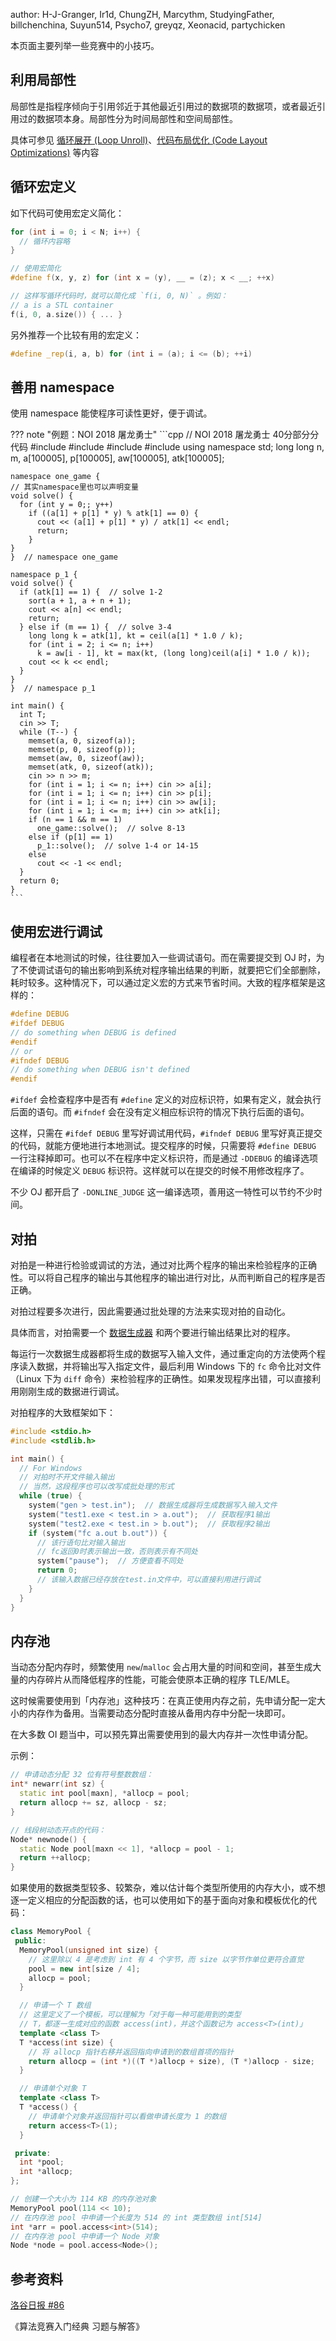 author: H-J-Granger, Ir1d, ChungZH, Marcythm, StudyingFather, billchenchina, Suyun514, Psycho7, greyqz, Xeonacid, partychicken

本页面主要列举一些竞赛中的小技巧。

## 利用局部性

局部性是指程序倾向于引用邻近于其他最近引用过的数据项的数据项，或者最近引用过的数据项本身。局部性分为时间局部性和空间局部性。

具体可参见 [循环展开 (Loop Unroll)](../lang/optimizations.md#循环展开-loop-unroll)、[代码布局优化 (Code Layout Optimizations)](../lang/optimizations.md#代码布局优化-code-layout-optimizations) 等内容

## 循环宏定义

如下代码可使用宏定义简化：

```cpp
for (int i = 0; i < N; i++) {
  // 循环内容略
}

// 使用宏简化
#define f(x, y, z) for (int x = (y), __ = (z); x < __; ++x)

// 这样写循环代码时，就可以简化成 `f(i, 0, N)` 。例如：
// a is a STL container
f(i, 0, a.size()) { ... }
```

另外推荐一个比较有用的宏定义：

```cpp
#define _rep(i, a, b) for (int i = (a); i <= (b); ++i)
```

## 善用 namespace

使用 namespace 能使程序可读性更好，便于调试。

??? note "例题：NOI 2018 屠龙勇士"
    ```cpp
    // NOI 2018 屠龙勇士 40分部分分代码
    #include <algorithm>
    #include <cmath>
    #include <cstring>
    #include <iostream>
    using namespace std;
    long long n, m, a[100005], p[100005], aw[100005], atk[100005];
    
    namespace one_game {
    // 其实namespace里也可以声明变量
    void solve() {
      for (int y = 0;; y++)
        if ((a[1] + p[1] * y) % atk[1] == 0) {
          cout << (a[1] + p[1] * y) / atk[1] << endl;
          return;
        }
    }
    }  // namespace one_game
    
    namespace p_1 {
    void solve() {
      if (atk[1] == 1) {  // solve 1-2
        sort(a + 1, a + n + 1);
        cout << a[n] << endl;
        return;
      } else if (m == 1) {  // solve 3-4
        long long k = atk[1], kt = ceil(a[1] * 1.0 / k);
        for (int i = 2; i <= n; i++)
          k = aw[i - 1], kt = max(kt, (long long)ceil(a[i] * 1.0 / k));
        cout << k << endl;
      }
    }
    }  // namespace p_1
    
    int main() {
      int T;
      cin >> T;
      while (T--) {
        memset(a, 0, sizeof(a));
        memset(p, 0, sizeof(p));
        memset(aw, 0, sizeof(aw));
        memset(atk, 0, sizeof(atk));
        cin >> n >> m;
        for (int i = 1; i <= n; i++) cin >> a[i];
        for (int i = 1; i <= n; i++) cin >> p[i];
        for (int i = 1; i <= n; i++) cin >> aw[i];
        for (int i = 1; i <= m; i++) cin >> atk[i];
        if (n == 1 && m == 1)
          one_game::solve();  // solve 8-13
        else if (p[1] == 1)
          p_1::solve();  // solve 1-4 or 14-15
        else
          cout << -1 << endl;
      }
      return 0;
    }
    ```

## 使用宏进行调试

编程者在本地测试的时候，往往要加入一些调试语句。而在需要提交到 OJ 时，为了不使调试语句的输出影响到系统对程序输出结果的判断，就要把它们全部删除，耗时较多。这种情况下，可以通过定义宏的方式来节省时间。大致的程序框架是这样的：

```cpp
#define DEBUG
#ifdef DEBUG
// do something when DEBUG is defined
#endif
// or
#ifndef DEBUG
// do something when DEBUG isn't defined
#endif
```

`#ifdef` 会检查程序中是否有 `#define` 定义的对应标识符，如果有定义，就会执行后面的语句。而 `#ifndef` 会在没有定义相应标识符的情况下执行后面的语句。

这样，只需在 `#ifdef DEBUG` 里写好调试用代码，`#ifndef DEBUG` 里写好真正提交的代码，就能方便地进行本地测试。提交程序的时候，只需要将 `#define DEBUG` 一行注释掉即可。也可以不在程序中定义标识符，而是通过 `-DDEBUG` 的编译选项在编译的时候定义 `DEBUG` 标识符。这样就可以在提交的时候不用修改程序了。

不少 OJ 都开启了 `-DONLINE_JUDGE` 这一编译选项，善用这一特性可以节约不少时间。

## 对拍

对拍是一种进行检验或调试的方法，通过对比两个程序的输出来检验程序的正确性。可以将自己程序的输出与其他程序的输出进行对比，从而判断自己的程序是否正确。

对拍过程要多次进行，因此需要通过批处理的方法来实现对拍的自动化。

具体而言，对拍需要一个 [数据生成器](../tools/testlib/generator.md) 和两个要进行输出结果比对的程序。

每运行一次数据生成器都将生成的数据写入输入文件，通过重定向的方法使两个程序读入数据，并将输出写入指定文件，最后利用 Windows 下的 `fc` 命令比对文件（Linux 下为 `diff` 命令）来检验程序的正确性。如果发现程序出错，可以直接利用刚刚生成的数据进行调试。

对拍程序的大致框架如下：

```cpp
#include <stdio.h>
#include <stdlib.h>

int main() {
  // For Windows
  // 对拍时不开文件输入输出
  // 当然，这段程序也可以改写成批处理的形式
  while (true) {
    system("gen > test.in");  // 数据生成器将生成数据写入输入文件
    system("test1.exe < test.in > a.out");  // 获取程序1输出
    system("test2.exe < test.in > b.out");  // 获取程序2输出
    if (system("fc a.out b.out")) {
      // 该行语句比对输入输出
      // fc返回0时表示输出一致，否则表示有不同处
      system("pause");  // 方便查看不同处
      return 0;
      // 该输入数据已经存放在test.in文件中，可以直接利用进行调试
    }
  }
}
```

## 内存池

当动态分配内存时，频繁使用 `new`/`malloc` 会占用大量的时间和空间，甚至生成大量的内存碎片从而降低程序的性能，可能会使原本正确的程序 TLE/MLE。

这时候需要使用到「内存池」这种技巧：在真正使用内存之前，先申请分配一定大小的内存作为备用。当需要动态分配时直接从备用内存中分配一块即可。

在大多数 OI 题当中，可以预先算出需要使用到的最大内存并一次性申请分配。

示例：

```cpp
// 申请动态分配 32 位有符号整数数组：
int* newarr(int sz) {
  static int pool[maxn], *allocp = pool;
  return allocp += sz, allocp - sz;
}

// 线段树动态开点的代码：
Node* newnode() {
  static Node pool[maxn << 1], *allocp = pool - 1;
  return ++allocp;
}
```

如果使用的数据类型较多、较繁杂，难以估计每个类型所使用的内存大小，或不想逐一定义相应的分配函数的话，也可以使用如下的基于面向对象和模板优化的代码：

```cpp
class MemoryPool {
 public:
  MemoryPool(unsigned int size) {
    // 这里除以 4 是考虑到 int 有 4 个字节，而 size 以字节作单位更符合直觉
    pool = new int[size / 4];
    allocp = pool;
  }

  // 申请一个 T 数组
  // 这里定义了一个模板，可以理解为「对于每一种可能用到的类型
  // T，都逐一生成对应的函数 access(int)，并这个函数记为 access<T>(int)」
  template <class T>
  T *access(int size) {
    // 将 allocp 指针右移并返回指向申请到的数组首项的指针
    return allocp = (int *)((T *)allocp + size), (T *)allocp - size;
  }

  // 申请单个对象 T
  template <class T>
  T *access() {
    // 申请单个对象并返回指针可以看做申请长度为 1 的数组
    return access<T>(1);
  }

 private:
  int *pool;
  int *allocp;
};

// 创建一个大小为 114 KB 的内存池对象
MemoryPool pool(114 << 10);
// 在内存池 pool 中申请一个长度为 514 的 int 类型数组 int[514]
int *arr = pool.access<int>(514);
// 在内存池 pool 中申请一个 Node 对象
Node *node = pool.access<Node>();
```

## 参考资料

[洛谷日报 #86](https://studyingfather.blog.luogu.org/some-coding-tips-for-oiers)

《算法竞赛入门经典 习题与解答》
